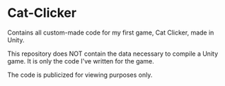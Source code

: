 # Cat-Clicker
Contains all custom-made code for my first game, Cat Clicker, made in Unity.

This repository does NOT contain the data necessary to compile a Unity game. It is only the code I've written for the game.

The code is publicized for viewing purposes only.
